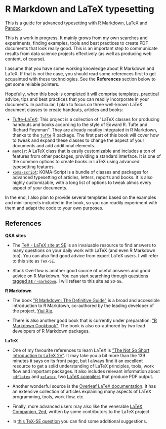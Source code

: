 # R Markdown and LaTeX typesetting
This is a guide for advanced typesetting with [R Markdown](https://github.com/rstudio/rmarkdown),
[LaTeX](https://www.latex-project.org/) and [Pandoc](https://pandoc.org/).

This is a work in progress. It mainly grows from my own searches and experiments,
finding examples, tools and best practices to create PDF documents that look really
good. This is an important step to communicate results from data science projects
effectively (as well as producing web content, of course).

I assume that you have some working knowledge about R Markdown and LaTeX. If that is
not the case, you should read some references first to get acquainted with these
technologies. See the **References** section below to get some reliable
pointers.

Hopefully, when this book is completed it will comprise templates, practical
advice, tips and best practices that you can readily incorporate in your documents.
In particular, I plan to focus on three well-known LaTeX document classes to
create handouts, articles and books:

* [Tufte-LaTeX](https://github.com/Tufte-LaTeX/tufte-latex): This project is
a collection of "LaTeX classes for producing handouts and books according to 
the style of Edward R. Tufte and Richard Feynman". They are already neatley
integrated in R Markdown, thanks to the [`tufte`](https://github.com/rstudio/tufte) R package.
The first part of this book will cover how to tweak and expand these classes
to change the aspect of your documents and add additional elements.
* [`memoir`](https://www.ctan.org/pkg/memoir): A LaTeX class that is easily
customizable and includes a ton of features from other packages, providing
a standard interface. It is one of the common options to create books
in LaTeX using advanced typesetting features.
* [`koma-script`](https://www.ctan.org/pkg/koma-script): KOMA-Script
is a bundle of classes and packages for advanced typesetting of articles, letters,
reports and books. It is also highly customizable, with a long list of
options to tweak almos every aspect of your documents.

In the end, I also plan to provide several templates based on the examples and
mini-projects included in the book, so you can readily experiment with them and
adapt the code to your own purposes.

## References

**Q&A sites**

* The [TeX - LaTeX site at SE](https://tex.stackexchange.com) is an invaluable resource
to find answers to many questions on your daily work with LaTeX (and even R Markdown too).
You can also find good advice from expert LaTeX users. I will refer to this
site as `TeX-SE`.

* Stack Overflow is another good source of useful answers and good advice on R Markdown.
You can start searching through [questions tagged as `r-markdown`](https://stackoverflow.com/questions/tagged/r-markdown).
I will refeer to this site as `SO-SE`.

**R Markdown**

* The book ["R Markdown: The Definitive Guide"](https://bookdown.org/yihui/rmarkdown/) is a broad and accessible introduction
to R Markdown, co-authored by the leading developer of the project, 
[Yiui Xie](https://yihui.org/en/about/).

* There is also another good book that is currently under preparation:
["R Markdown Cookbook"](https://bookdown.org/yihui/rmarkdown-cookbook/). The book
is also co-authored by two lead developers of R Markdown packages.

**LaTeX**

* One of my favourite references to learn LaTeX is ["The Not So Short Introduction
to LaTeX 2e"](https://tobi.oetiker.ch/lshort/lshort.pdf). It may take
you a bit more than the 139 minutes it says on its front page, but I always find
it an excellent resource to get a solid understanding of LaTeX principles, tools,
work flow and important packages. It also includes relevant information about
[`pdflatex`](https://www.overleaf.com/learn/latex/Articles%2FThe_TeX_family_tree:_LaTeX,_pdfTeX,_XeTeX,_LuaTeX_and_ConTeXt#pdfTeX)
and [`xelatex`](https://www.overleaf.com/learn/latex/XeLaTeX), two 
[LaTeX compilers](https://www.overleaf.com/learn/latex/Choosing%20a%20LaTeX%20Compiler) 
that produce PDF output.

* Another wonderful source is the [Overleaf LaTeX documentation](https://www.overleaf.com/learn/latex/Main_Page).
It has an extensive collection of articles explaining many aspects of LaTeX programming,
tools, work flow, etc. 

* Finally, more advanced users may also like the venerable [LaTeX Companion, 2ed](https://www.informit.com/store/latex-companion-9780201362992), written by some contributors to the LaTeX project.

* In [this TeX-SE question](https://tex.stackexchange.com/questions/262901/about-the-latex-companion-second-edition)
you can find some additional suggestions.
